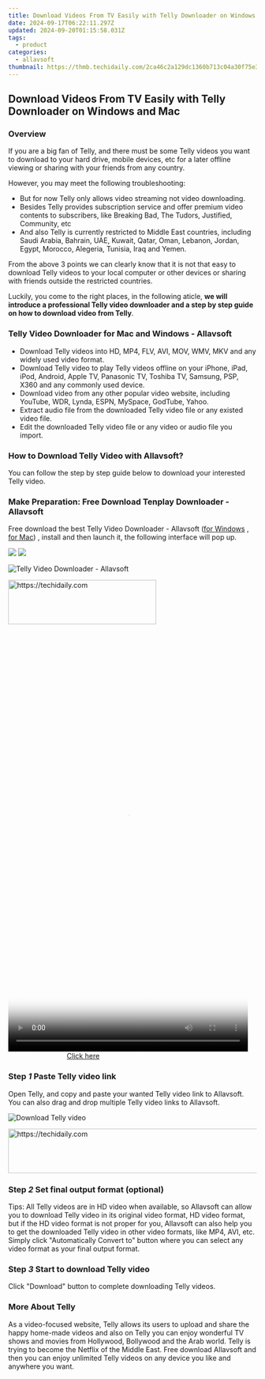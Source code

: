 ```yaml
---
title: Download Videos From TV Easily with Telly Downloader on Windows and Mac
date: 2024-09-17T06:22:11.297Z
updated: 2024-09-20T01:15:58.031Z
tags:
  - product
categories:
  - allavsoft
thumbnail: https://thmb.techidaily.com/2ca46c2a129dc1360b713c04a30f75e3e36c2cb0f971400d44a0a7430d69515d.jpg
---
```


## Download Videos From TV Easily with Telly Downloader on Windows and Mac

### Overview

If you are a big fan of Telly, and there must be some Telly videos you want to download to your hard drive, mobile devices, etc for a later offline viewing or sharing with your friends from any country.

However, you may meet the following troubleshooting:

* But for now Telly only allows video streaming not video downloading.
* Besides Telly provides subscription service and offer premium video contents to subscribers, like Breaking Bad, The Tudors, Justified, Community, etc
* And also Telly is currently restricted to Middle East countries, including Saudi Arabia, Bahrain, UAE, Kuwait, Qatar, Oman, Lebanon, Jordan, Egypt, Morocco, Alegeria, Tunisia, Iraq and Yemen.

From the above 3 points we can clearly know that it is not that easy to download Telly videos to your local computer or other devices or sharing with friends outside the restricted countries.

Luckily, you come to the right places, in the following aticle, **we will introduce a professional Telly video downloader and a step by step guide on how to download video from Telly**.

### Telly Video Downloader for Mac and Windows - Allavsoft

* Download Telly videos into HD, MP4, FLV, AVI, MOV, WMV, MKV and any widely used video format.
* Download Telly video to play Telly videos offline on your iPhone, iPad, iPod, Android, Apple TV, Panasonic TV, Toshiba TV, Samsung, PSP, X360 and any commonly used device.
* Download video from any other popular video website, including YouTube, WDR, Lynda, ESPN, MySpace, GodTube, Yahoo.
* Extract audio file from the downloaded Telly video file or any existed video file.
* Edit the downloaded Telly video file or any video or audio file you import.

### How to Download Telly Video with Allavsoft?

You can follow the step by step guide below to download your interested Telly video.

### Make Preparation: Free Download Tenplay Downloader - Allavsoft

Free download the best Telly Video Downloader - Allavsoft ([for Windows](https://tools.techidaily.com/allavsoft/products/) , [for Mac](https://tools.techidaily.com/allavsoft/products/)) , install and then launch it, the following interface will pop up.

[![](https://www.allavsoft.com/how-to/../images/how-to/free-download-win.jpg)](https://tools.techidaily.com/allavsoft/products/) [![](https://www.allavsoft.com/how-to/../images/how-to/free-download-mac.jpg)](https://tools.techidaily.com/allavsoft/products/)

![Telly Video Downloader - Allavsoft](https://www.allavsoft.com/how-to/../images/allavsoft/screen-shot-600.jpg)

<!-- affiliate ads begin -->
<a href="https://laganoo.pxf.io/c/5597632/1484945/16446" target="_top" id="1484945">
  <img src="//a.impactradius-go.com/display-ad/16446-1484945" border="0" alt="https://techidaily.com" width="300" height="90"/>
</a>
<img height="0" width="0" src="https://laganoo.pxf.io/i/5597632/1484945/16446" style="position:absolute;visibility:hidden;" border="0" />
<!-- affiliate ads end -->

<!-- affiliate ads begin -->
<span id="1899850">
					<video width="486" height="864" style="cursor:pointer"
           poster="//a.impactradius-go.com/display-clicktoplayimage/1899850.png"
           onclick="if(!this.playClicked){this.play();this.setAttribute('controls',true);this.playClicked=true;}">
	   <source src="//a.impactradius-go.com/display-ad/14483-1899850">
	   <img src="//a.impactradius-go.com/display-clicktoplayimage/1899850.png" style="border: none; height: 100%; width: 100%; object-fit: contain">
	</video>
	<div style="width:304px;text-align:center"><a href="javascript:window.open(decodeURIComponent('https%3A%2F%2Felectronicx.pxf.io%2Fc%2F5597632%2F1899850%2F14483'), '_blank');void(0);">Click here</a></div>
</span>
<img height="0" width="0" src="https://imp.pxf.io/i/5597632/1899850/14483" style="position:absolute;visibility:hidden;" border="0" />
<!-- affiliate ads end -->

### Step _1_ Paste Telly video link

Open Telly, and copy and paste your wanted Telly video link to Allavsoft. You can also drag and drop multiple Telly video links to Allavsoft.

![Download Telly video](https://www.allavsoft.com/how-to/../images/how-to/download-Tenplay-video/download-tenplay-video.jpg)

<!-- affiliate ads begin -->
<a href="https://arkmc.pxf.io/c/5597632/352555/5172" target="_top" id="352555">
  <img src="//a.impactradius-go.com/display-ad/5172-352555" border="0" alt="https://techidaily.com" width="720" height="90"/>
</a>
<img height="0" width="0" src="https://arkmc.pxf.io/i/5597632/352555/5172" style="position:absolute;visibility:hidden;" border="0" />
<!-- affiliate ads end -->

### Step _2_ Set final output format (optional)

Tips: All Telly videos are in HD video when available, so Allavsoft can allow you to download Telly video in its original video format, HD video format, but if the HD video format is not proper for you, Allavsoft can also help you to get the downloaded Telly video in other video formats, like MP4, AVI, etc. Simply click "Automatically Convert to" button where you can select any video format as your final output format.

### Step _3_ Start to download Telly video

Click "Download" button to complete downloading Telly videos.

### More About Telly

As a video-focused website, Telly allows its users to upload and share the happy home-made videos and also on Telly you can enjoy wonderful TV shows and movies from Hollywood, Bollywood and the Arab world. Telly is trying to become the Netflix of the Middle East. Free download Allavsoft and then you can enjoy unlimited Telly videos on any device you like and anywhere you want.

<ins class="adsbygoogle"
     style="display:block"
     data-ad-format="autorelaxed"
     data-ad-client="ca-pub-7571918770474297"
     data-ad-slot="1223367746"></ins>

<ins class="adsbygoogle"
     style="display:block"
     data-ad-client="ca-pub-7571918770474297"
     data-ad-slot="8358498916"
     data-ad-format="auto"
     data-full-width-responsive="true"></ins>
